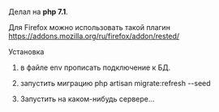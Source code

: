 Делал на **php 7.1**.

Для Firefox можно использовать такой плагин https://addons.mozilla.org/ru/firefox/addon/rested/

Установка
1. в файле env прописать подключение к БД.
2. запустить миграцию
	php artisan migrate:refresh --seed 

3. Запустить на каком-нибудь сервере...